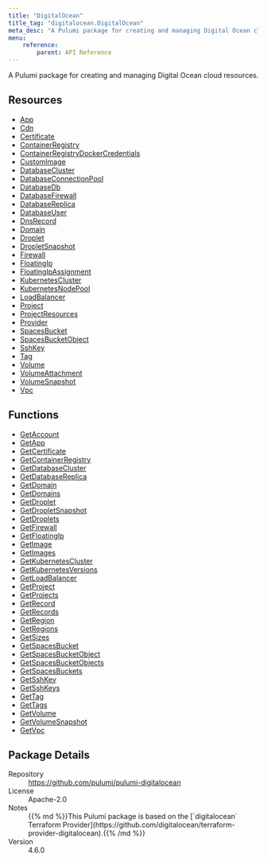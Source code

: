 ```yaml
---
title: "DigitalOcean"
title_tag: "digitalocean.DigitalOcean"
meta_desc: "A Pulumi package for creating and managing Digital Ocean cloud resources."
menu:
    reference:
        parent: API Reference
---
```


<!-- WARNING: this file was generated by Pulumi Docs Generator. -->
<!-- Do not edit by hand unless you're certain you know what you are doing! -->

A Pulumi package for creating and managing Digital Ocean cloud resources.

<h2 id="resources">Resources</h2>
<ul class="api">
    <li><a href="app" title="App"><span class="symbol resource"></span>App</a></li>
    <li><a href="cdn" title="Cdn"><span class="symbol resource"></span>Cdn</a></li>
    <li><a href="certificate" title="Certificate"><span class="symbol resource"></span>Certificate</a></li>
    <li><a href="containerregistry" title="ContainerRegistry"><span class="symbol resource"></span>ContainerRegistry</a></li>
    <li><a href="containerregistrydockercredentials" title="ContainerRegistryDockerCredentials"><span class="symbol resource"></span>ContainerRegistryDockerCredentials</a></li>
    <li><a href="customimage" title="CustomImage"><span class="symbol resource"></span>CustomImage</a></li>
    <li><a href="databasecluster" title="DatabaseCluster"><span class="symbol resource"></span>DatabaseCluster</a></li>
    <li><a href="databaseconnectionpool" title="DatabaseConnectionPool"><span class="symbol resource"></span>DatabaseConnectionPool</a></li>
    <li><a href="databasedb" title="DatabaseDb"><span class="symbol resource"></span>DatabaseDb</a></li>
    <li><a href="databasefirewall" title="DatabaseFirewall"><span class="symbol resource"></span>DatabaseFirewall</a></li>
    <li><a href="databasereplica" title="DatabaseReplica"><span class="symbol resource"></span>DatabaseReplica</a></li>
    <li><a href="databaseuser" title="DatabaseUser"><span class="symbol resource"></span>DatabaseUser</a></li>
    <li><a href="dnsrecord" title="DnsRecord"><span class="symbol resource"></span>DnsRecord</a></li>
    <li><a href="domain" title="Domain"><span class="symbol resource"></span>Domain</a></li>
    <li><a href="droplet" title="Droplet"><span class="symbol resource"></span>Droplet</a></li>
    <li><a href="dropletsnapshot" title="DropletSnapshot"><span class="symbol resource"></span>DropletSnapshot</a></li>
    <li><a href="firewall" title="Firewall"><span class="symbol resource"></span>Firewall</a></li>
    <li><a href="floatingip" title="FloatingIp"><span class="symbol resource"></span>FloatingIp</a></li>
    <li><a href="floatingipassignment" title="FloatingIpAssignment"><span class="symbol resource"></span>FloatingIpAssignment</a></li>
    <li><a href="kubernetescluster" title="KubernetesCluster"><span class="symbol resource"></span>KubernetesCluster</a></li>
    <li><a href="kubernetesnodepool" title="KubernetesNodePool"><span class="symbol resource"></span>KubernetesNodePool</a></li>
    <li><a href="loadbalancer" title="LoadBalancer"><span class="symbol resource"></span>LoadBalancer</a></li>
    <li><a href="project" title="Project"><span class="symbol resource"></span>Project</a></li>
    <li><a href="projectresources" title="ProjectResources"><span class="symbol resource"></span>ProjectResources</a></li>
    <li><a href="provider" title="Provider"><span class="symbol resource"></span>Provider</a></li>
    <li><a href="spacesbucket" title="SpacesBucket"><span class="symbol resource"></span>SpacesBucket</a></li>
    <li><a href="spacesbucketobject" title="SpacesBucketObject"><span class="symbol resource"></span>SpacesBucketObject</a></li>
    <li><a href="sshkey" title="SshKey"><span class="symbol resource"></span>SshKey</a></li>
    <li><a href="tag" title="Tag"><span class="symbol resource"></span>Tag</a></li>
    <li><a href="volume" title="Volume"><span class="symbol resource"></span>Volume</a></li>
    <li><a href="volumeattachment" title="VolumeAttachment"><span class="symbol resource"></span>VolumeAttachment</a></li>
    <li><a href="volumesnapshot" title="VolumeSnapshot"><span class="symbol resource"></span>VolumeSnapshot</a></li>
    <li><a href="vpc" title="Vpc"><span class="symbol resource"></span>Vpc</a></li>
</ul>

<h2 id="functions">Functions</h2>
<ul class="api">
    <li><a href="getaccount" title="GetAccount"><span class="symbol function"></span>GetAccount</a></li>
    <li><a href="getapp" title="GetApp"><span class="symbol function"></span>GetApp</a></li>
    <li><a href="getcertificate" title="GetCertificate"><span class="symbol function"></span>GetCertificate</a></li>
    <li><a href="getcontainerregistry" title="GetContainerRegistry"><span class="symbol function"></span>GetContainerRegistry</a></li>
    <li><a href="getdatabasecluster" title="GetDatabaseCluster"><span class="symbol function"></span>GetDatabaseCluster</a></li>
    <li><a href="getdatabasereplica" title="GetDatabaseReplica"><span class="symbol function"></span>GetDatabaseReplica</a></li>
    <li><a href="getdomain" title="GetDomain"><span class="symbol function"></span>GetDomain</a></li>
    <li><a href="getdomains" title="GetDomains"><span class="symbol function"></span>GetDomains</a></li>
    <li><a href="getdroplet" title="GetDroplet"><span class="symbol function"></span>GetDroplet</a></li>
    <li><a href="getdropletsnapshot" title="GetDropletSnapshot"><span class="symbol function"></span>GetDropletSnapshot</a></li>
    <li><a href="getdroplets" title="GetDroplets"><span class="symbol function"></span>GetDroplets</a></li>
    <li><a href="getfirewall" title="GetFirewall"><span class="symbol function"></span>GetFirewall</a></li>
    <li><a href="getfloatingip" title="GetFloatingIp"><span class="symbol function"></span>GetFloatingIp</a></li>
    <li><a href="getimage" title="GetImage"><span class="symbol function"></span>GetImage</a></li>
    <li><a href="getimages" title="GetImages"><span class="symbol function"></span>GetImages</a></li>
    <li><a href="getkubernetescluster" title="GetKubernetesCluster"><span class="symbol function"></span>GetKubernetesCluster</a></li>
    <li><a href="getkubernetesversions" title="GetKubernetesVersions"><span class="symbol function"></span>GetKubernetesVersions</a></li>
    <li><a href="getloadbalancer" title="GetLoadBalancer"><span class="symbol function"></span>GetLoadBalancer</a></li>
    <li><a href="getproject" title="GetProject"><span class="symbol function"></span>GetProject</a></li>
    <li><a href="getprojects" title="GetProjects"><span class="symbol function"></span>GetProjects</a></li>
    <li><a href="getrecord" title="GetRecord"><span class="symbol function"></span>GetRecord</a></li>
    <li><a href="getrecords" title="GetRecords"><span class="symbol function"></span>GetRecords</a></li>
    <li><a href="getregion" title="GetRegion"><span class="symbol function"></span>GetRegion</a></li>
    <li><a href="getregions" title="GetRegions"><span class="symbol function"></span>GetRegions</a></li>
    <li><a href="getsizes" title="GetSizes"><span class="symbol function"></span>GetSizes</a></li>
    <li><a href="getspacesbucket" title="GetSpacesBucket"><span class="symbol function"></span>GetSpacesBucket</a></li>
    <li><a href="getspacesbucketobject" title="GetSpacesBucketObject"><span class="symbol function"></span>GetSpacesBucketObject</a></li>
    <li><a href="getspacesbucketobjects" title="GetSpacesBucketObjects"><span class="symbol function"></span>GetSpacesBucketObjects</a></li>
    <li><a href="getspacesbuckets" title="GetSpacesBuckets"><span class="symbol function"></span>GetSpacesBuckets</a></li>
    <li><a href="getsshkey" title="GetSshKey"><span class="symbol function"></span>GetSshKey</a></li>
    <li><a href="getsshkeys" title="GetSshKeys"><span class="symbol function"></span>GetSshKeys</a></li>
    <li><a href="gettag" title="GetTag"><span class="symbol function"></span>GetTag</a></li>
    <li><a href="gettags" title="GetTags"><span class="symbol function"></span>GetTags</a></li>
    <li><a href="getvolume" title="GetVolume"><span class="symbol function"></span>GetVolume</a></li>
    <li><a href="getvolumesnapshot" title="GetVolumeSnapshot"><span class="symbol function"></span>GetVolumeSnapshot</a></li>
    <li><a href="getvpc" title="GetVpc"><span class="symbol function"></span>GetVpc</a></li>
</ul>

<h2 id="package-details">Package Details</h2>
<dl class="package-details">
	<dt>Repository</dt>
	<dd><a href="https://github.com/pulumi/pulumi-digitalocean">https://github.com/pulumi/pulumi-digitalocean</a></dd>
	<dt>License</dt>
	<dd>Apache-2.0</dd>
	<dt>Notes</dt>
	<dd>{{% md %}}This Pulumi package is based on the [`digitalocean` Terraform Provider](https://github.com/digitalocean/terraform-provider-digitalocean).{{% /md %}}</dd>
	<dt>Version</dt>
	<dd>4.6.0</dd>
</dl>

